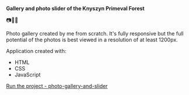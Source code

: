 <b>Gallery and photo slider of the Knyszyn Primeval Forest</b>

:camera::sunrise_over_mountains::sunglasses:

Photo gallery created by me from scratch. It's fully responsive but the full potential of the photos is best viewed in a resolution of at least 1200px.

Application created with:

- HTML
- CSS
- JavaScript

[Run the project - photo-gallery-and-slider](https://orionfanweb1701.github.io/photo-gallery-and-slider/)
